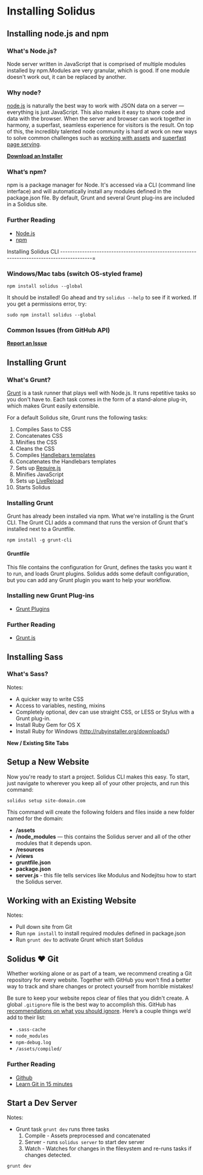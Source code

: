# Installing Solidus

Installing node.js and npm
-------------------------------------------------------------------------------------------

### What's Node.js?

Node server written in JavaScript that is comprised of multiple modules installed by npm.Modules are very granular, which is good. If one module doesn't work out, it can be replaced by another.

### Why node?

[node.js](http://nodejs.org) is naturally the best way to work with JSON data on a server — everything is just JavaScript. This also makes it easy to share code and data with the browser. When the server and browser can work together in harmony, a superfast, seamless experience for visitors is the result. On top of this, the incredibly talented node community is hard at work on new ways to solve common challenges such as [working with assets](http://gruntjs.org) and [superfast page serving](http://expressjs.org).

**[Download an Installer](http://nodejs.org/download)**


### What’s npm?

npm is a package manager for Node. It's accessed via a CLI (command line interface) and will automatically install any modules defined in the package.json file. By default, Grunt and several Grunt plug-ins are included in a Solidus site.

### Further Reading
* [Node.js](http://nodejs.org/)
* [npm](https://npmjs.org/)



Installing Solidus CLI
-------------------------------------------------------------------------------------------=

### Windows/Mac tabs (switch OS-styled frame)

```
npm install solidus --global
```

It should be installed! Go ahead and try `solidus --help` to see if it worked. If you get a permissions error, try:

```
sudo npm install solidus --global
```


### Common Issues (from GitHub API)

**[Report an Issue](http://github.com/sparkartgroupinc/solidus/issues/new)**



Installing Grunt
-------------------------------------------------------------------------------------------

### What's Grunt?

[Grunt](http://gruntjs.com/) is a task runner that plays well with Node.js. It runs repetitive tasks so you don't have to. Each task comes in the form of a stand-alone plug-in, which makes Grunt easily extensible.

For a default Solidus site, Grunt runs the following tasks:

1. Compiles Sass to CSS
1. Concatenates CSS
1. Minifies the CSS
1. Cleans the CSS
1. Compiles [Handlebars templates](/pages)
1. Concatenates the Handlebars templates
1. Sets up [Require.js](http://requirejs.org/)
1. Minifies JavaScript
1. Sets up [LiveReload](https://npmjs.org/package/livereload)
1. Starts Solidus


### Installing Grunt

Grunt has already been installed via npm. What we're installing is the Grunt CLI. The Grunt CLI adds a command that runs the version of Grunt that's installed next to a Gruntfile.

 `npm install -g grunt-cli`


#### Gruntfile

This file contains the configuration for Grunt, defines the tasks you want it to run, and loads Grunt plugins. Solidus adds some default configuration, but you can add any Grunt plugin you want to help your workflow.


### Installing new Grunt Plug-ins
* [Grunt Plugins](http://gruntjs.com/plugins)


### Further Reading
* [Grunt.js](http://gruntjs.com/)


Installing Sass
-------------------------------------------------------------------------------------------

### What's Sass?

Notes:
- A quicker way to write CSS
- Access to variables, nesting, mixins
- Completely optional, dev can use straight CSS, or LESS or Stylus with a Grunt plug-in.
- Install Ruby Gem for OS X
- Install Ruby for Windows (http://rubyinstaller.org/downloads/)



**New / Existing Site Tabs**

Setup a New Website
-------------------------------------------------------------------------------------------

Now you're ready to start a project. Solidus CLI makes this easy. To start, just navigate to wherever you keep all of your other projects, and run this command:

```
solidus setup site-domain.com
```

This command will create the following folders and files inside a new folder named for the domain:

 - **/assets**
 - **/node_modules** — this contains the Solidus server and all of the other modules that it depends upon.
 - **/resources**
 - **/views**
 - **gruntfile.json**
 - **package.json**
 - **server.js** - this file tells services like Modulus and Nodejitsu how to start the Solidus server.


Working with an Existing Website
-------------------------------------------------------------------------------------------

Notes:
 - Pull down site from Git
 - Run `npm install` to install required modules defined in package.json
 - Run `grunt dev` to activate Grunt which start Solidus



Solidus ♥ Git
-------------------------------------------------------------------------------------------

Whether working alone or as part of a team, we recommend creating a Git repository for every website. Together with GitHub you won’t find a better way to track and share changes or protect yourself from horrible mistakes!

Be sure to keep your website repos clear of files that you didn't create. A global `.gitignore` file is the best way to accomplish this. GitHub has [recommendations on what you should ignore](https://help.github.com/articles/ignoring-files#global-gitignore). Here’s a couple things we’d add to their list:

- `.sass-cache`
- `node_modules`
- `npm-debug.log`
- `/assets/compiled/`


### Further Reading
* [Github](https://github.com/)
* [Learn Git in 15 minutes](http://try.github.io/levels/1/challenges/1)


Start a Dev Server
-------------------------------------------------------------------------------------------

Notes:
- Grunt task `grunt dev` runs three tasks
    1. Compile - Assets preprocessed and concatenated
    1. Server - runs `solidus server` to start dev server
    1. Watch - Watches for changes in the filesystem and re-runs tasks if changes detected.

```
grunt dev
```
